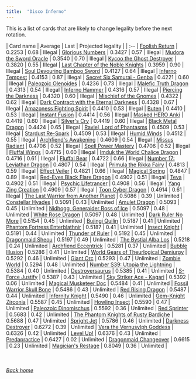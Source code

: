 ```yaml
---
title:  "Disco Inferno"
---
```


This is a list of cards that are likely to change legality before the next rotation.

| Card name | Average | Last | Projected legality |
| :-- |
[Foolish Return](https://db.ygoprodeck.com/card/?search=Foolish%20Return) | 0.2253 | 0.68 | Illegal |
[Glorious Numbers](https://db.ygoprodeck.com/card/?search=Glorious%20Numbers) | 0.3427 | 0.57 | Illegal |
[Mudora the Sword Oracle](https://db.ygoprodeck.com/card/?search=Mudora%20the%20Sword%20Oracle) | 0.3540 | 0.70 | Illegal |
[Kycoo the Ghost Destroyer](https://db.ygoprodeck.com/card/?search=Kycoo%20the%20Ghost%20Destroyer) | 0.3820 | 0.55 | Illegal |
[Last Chapter of the Noble Knights](https://db.ygoprodeck.com/card/?search=Last%20Chapter%20of%20the%20Noble%20Knights) | 0.3959 | 0.90 | Illegal |
[Soul Devouring Bamboo Sword](https://db.ygoprodeck.com/card/?search=Soul%20Devouring%20Bamboo%20Sword) | 0.4127 | 0.64 | Illegal |
[Inferno Tempest](https://db.ygoprodeck.com/card/?search=Inferno%20Tempest) | 0.4153 | 0.87 | Illegal |
[Secret Six Samurai - Genba](https://db.ygoprodeck.com/card/?search=Secret%20Six%20Samurai%20-%20Genba) | 0.4221 | 0.60 | Illegal |
[Paleozoic Olenoides](https://db.ygoprodeck.com/card/?search=Paleozoic%20Olenoides) | 0.4236 | 0.73 | Illegal |
[Malefic Truth Dragon](https://db.ygoprodeck.com/card/?search=Malefic%20Truth%20Dragon) | 0.4313 | 0.54 | Illegal |
[Inferno Hammer](https://db.ygoprodeck.com/card/?search=Inferno%20Hammer) | 0.4316 | 0.57 | Illegal |
[Piercing the Darkness](https://db.ygoprodeck.com/card/?search=Piercing%20the%20Darkness) | 0.4320 | 0.60 | Illegal |
[Mischief of the Gnomes](https://db.ygoprodeck.com/card/?search=Mischief%20of%20the%20Gnomes) | 0.4322 | 0.62 | Illegal |
[Dark Contract with the Eternal Darkness](https://db.ygoprodeck.com/card/?search=Dark%20Contract%20with%20the%20Eternal%20Darkness) | 0.4328 | 0.67 | Illegal |
[Amazoness Fighting Spirit](https://db.ygoprodeck.com/card/?search=Amazoness%20Fighting%20Spirit) | 0.4410 | 0.53 | Illegal |
[Buten](https://db.ygoprodeck.com/card/?search=Buten) | 0.4410 | 0.53 | Illegal |
[Instant Fusion](https://db.ygoprodeck.com/card/?search=Instant%20Fusion) | 0.4414 | 0.56 | Illegal |
[Masked HERO Anki](https://db.ygoprodeck.com/card/?search=Masked%20HERO%20Anki) | 0.4419 | 0.60 | Illegal |
[Silver's Cry](https://db.ygoprodeck.com/card/?search=Silver's%20Cry) | 0.4419 | 0.60 | Illegal |
[Black Metal Dragon](https://db.ygoprodeck.com/card/?search=Black%20Metal%20Dragon) | 0.4424 | 0.65 | Illegal |
[Raviel, Lord of Phantasms](https://db.ygoprodeck.com/card/?search=Raviel,%20Lord%20of%20Phantasms) | 0.4509 | 0.53 | Illegal |
[Stardust Re-Spark](https://db.ygoprodeck.com/card/?search=Stardust%20Re-Spark) | 0.4509 | 0.53 | Illegal |
[Humid Winds](https://db.ygoprodeck.com/card/?search=Humid%20Winds) | 0.4512 | 0.55 | Illegal |
[Archfiend's Awakening](https://db.ygoprodeck.com/card/?search=Archfiend's%20Awakening) | 0.4609 | 0.54 | Illegal |
[Missus Radiant](https://db.ygoprodeck.com/card/?search=Missus%20Radiant) | 0.4706 | 0.52 | Illegal |
[Spell Power Mastery](https://db.ygoprodeck.com/card/?search=Spell%20Power%20Mastery) | 0.4706 | 0.52 | Illegal |
[Fluffal Wings](https://db.ygoprodeck.com/card/?search=Fluffal%20Wings) | 0.4715 | 0.60 | Illegal |
[Imduk the World Chalice Dragon](https://db.ygoprodeck.com/card/?search=Imduk%20the%20World%20Chalice%20Dragon) | 0.4716 | 0.61 | Illegal |
[Fluffal Bear](https://db.ygoprodeck.com/card/?search=Fluffal%20Bear) | 0.4722 | 0.66 | Illegal |
[Number 17: Leviathan Dragon](https://db.ygoprodeck.com/card/?search=Number%2017:%20Leviathan%20Dragon) | 0.4807 | 0.54 | Illegal |
[Primula the Rikka Fairy](https://db.ygoprodeck.com/card/?search=Primula%20the%20Rikka%20Fairy) | 0.4813 | 0.59 | Illegal |
[Effect Veiler](https://db.ygoprodeck.com/card/?search=Effect%20Veiler) | 0.4821 | 0.66 | Illegal |
[Magical Spring](https://db.ygoprodeck.com/card/?search=Magical%20Spring) | 0.4847 | 0.89 | Illegal |
[Red-Eyes Black Flare Dragon](https://db.ygoprodeck.com/card/?search=Red-Eyes%20Black%20Flare%20Dragon) | 0.4902 | 0.51 | Illegal |
[Teva](https://db.ygoprodeck.com/card/?search=Teva) | 0.4902 | 0.51 | Illegal |
[Psychic Lifetrancer](https://db.ygoprodeck.com/card/?search=Psychic%20Lifetrancer) | 0.4908 | 0.56 | Illegal |
[Yang Zing Creation](https://db.ygoprodeck.com/card/?search=Yang%20Zing%20Creation) | 0.4909 | 0.57 | Illegal |
[Toon Cyber Dragon](https://db.ygoprodeck.com/card/?search=Toon%20Cyber%20Dragon) | 0.4914 | 0.61 | Illegal |
[The Last Warrior from Another Planet](https://db.ygoprodeck.com/card/?search=The%20Last%20Warrior%20from%20Another%20Planet) | 0.5086 | 0.39 | Unlimited |
[Constellar Hyades](https://db.ygoprodeck.com/card/?search=Constellar%20Hyades) | 0.5091 | 0.43 | Unlimited |
[Amulet Dragon](https://db.ygoprodeck.com/card/?search=Amulet%20Dragon) | 0.5093 | 0.45 | Unlimited |
[Nidhogg, Generaider Boss of Ice](https://db.ygoprodeck.com/card/?search=Nidhogg,%20Generaider%20Boss%20of%20Ice) | 0.5097 | 0.48 | Unlimited |
[White Rose Dragon](https://db.ygoprodeck.com/card/?search=White%20Rose%20Dragon) | 0.5097 | 0.48 | Unlimited |
[Dark Ruler No More](https://db.ygoprodeck.com/card/?search=Dark%20Ruler%20No%20More) | 0.5154 | 0.45 | Unlimited |
[Bujingi Quilin](https://db.ygoprodeck.com/card/?search=Bujingi%20Quilin) | 0.5187 | 0.41 | Unlimited |
[Phantom Fortress Enterblathnir](https://db.ygoprodeck.com/card/?search=Phantom%20Fortress%20Enterblathnir) | 0.5187 | 0.41 | Unlimited |
[Insect Knight](https://db.ygoprodeck.com/card/?search=Insect%20Knight) | 0.5191 | 0.44 | Unlimited |
[Thunder of Ruler](https://db.ygoprodeck.com/card/?search=Thunder%20of%20Ruler) | 0.5192 | 0.45 | Unlimited |
[Dragonmaid Sheou](https://db.ygoprodeck.com/card/?search=Dragonmaid%20Sheou) | 0.5197 | 0.49 | Unlimited |
[The Bystial Alba Los](https://db.ygoprodeck.com/card/?search=The%20Bystial%20Alba%20Los) | 0.5218 | 0.24 | Unlimited |
[Archfiend Eccentrick](https://db.ygoprodeck.com/card/?search=Archfiend%20Eccentrick) | 0.5281 | 0.37 | Unlimited |
[Bubble Illusion](https://db.ygoprodeck.com/card/?search=Bubble%20Illusion) | 0.5286 | 0.41 | Unlimited |
[World Gears of Theurlogical Demiurgy](https://db.ygoprodeck.com/card/?search=World%20Gears%20of%20Theurlogical%20Demiurgy) | 0.5292 | 0.46 | Unlimited |
[Giant Orc](https://db.ygoprodeck.com/card/?search=Giant%20Orc) | 0.5293 | 0.47 | Unlimited |
[Zombie World](https://db.ygoprodeck.com/card/?search=Zombie%20World) | 0.5294 | 0.48 | Unlimited |
[Number S39: Utopia the Lightning](https://db.ygoprodeck.com/card/?search=Number%20S39:%20Utopia%20the%20Lightning) | 0.5384 | 0.40 | Unlimited |
[Destroyersaurus](https://db.ygoprodeck.com/card/?search=Destroyersaurus) | 0.5385 | 0.41 | Unlimited |
[S-Force Justify](https://db.ygoprodeck.com/card/?search=S-Force%20Justify) | 0.5387 | 0.43 | Unlimited |
[Sky Striker Ace - Kagari](https://db.ygoprodeck.com/card/?search=Sky%20Striker%20Ace%20-%20Kagari) | 0.5392 | 0.06 | Unlimited |
[Magical Musketeer Doc](https://db.ygoprodeck.com/card/?search=Magical%20Musketeer%20Doc) | 0.5484 | 0.41 | Unlimited |
[Fossil Warrior Skull Bone](https://db.ygoprodeck.com/card/?search=Fossil%20Warrior%20Skull%20Bone) | 0.5486 | 0.43 | Unlimited |
[Red Rising Dragon](https://db.ygoprodeck.com/card/?search=Red%20Rising%20Dragon) | 0.5487 | 0.44 | Unlimited |
[Infernity Knight](https://db.ygoprodeck.com/card/?search=Infernity%20Knight) | 0.5490 | 0.46 | Unlimited |
[Gem-Knight Zirconia](https://db.ygoprodeck.com/card/?search=Gem-Knight%20Zirconia) | 0.5587 | 0.45 | Unlimited |
[Howling Insect](https://db.ygoprodeck.com/card/?search=Howling%20Insect) | 0.5590 | 0.47 | Unlimited |
[Paleozoic Dinomischus](https://db.ygoprodeck.com/card/?search=Paleozoic%20Dinomischus) | 0.5592 | 0.36 | Unlimited |
[Red Sprinter](https://db.ygoprodeck.com/card/?search=Red%20Sprinter) | 0.5683 | 0.42 | Unlimited |
[The Phantom Knights of Rusty Bardiche](https://db.ygoprodeck.com/card/?search=The%20Phantom%20Knights%20of%20Rusty%20Bardiche) | 0.5688 | 0.47 | Unlimited |
[Spright Jet](https://db.ygoprodeck.com/card/?search=Spright%20Jet) | 0.5786 | 0.46 | Unlimited |
[Darkness Destroyer](https://db.ygoprodeck.com/card/?search=Darkness%20Destroyer) | 0.6272 | 0.39 | Unlimited |
[Vera the Vernusylph Goddess](https://db.ygoprodeck.com/card/?search=Vera%20the%20Vernusylph%20Goddess) | 0.6326 | 0.42 | Unlimited |
[Level Up!](https://db.ygoprodeck.com/card/?search=Level%20Up!) | 0.6376 | 0.43 | Unlimited |
[Predapractice](https://db.ygoprodeck.com/card/?search=Predapractice) | 0.6427 | 0.02 | Unlimited |
[Dragonmaid Changeover](https://db.ygoprodeck.com/card/?search=Dragonmaid%20Changeover) | 0.6615 | 0.23 | Unlimited |
[Magician's Restage](https://db.ygoprodeck.com/card/?search=Magician's%20Restage) | 0.8049 | 0.36 | Unlimited |

<br>

###### [Back home](index)